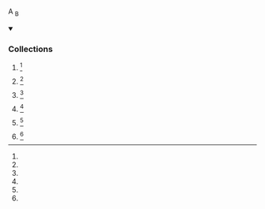 A <sub>B</sub>

<details open><summary><h3>Collections</h3></summary>

1. []() [^1]

2. []() [^2]

3. []() [^3]

4. []() [^4]

5. []() [^5]

6. []() [^6]

</details>

[^1]: 

[^2]: 

[^3]: 

[^4]: 

[^5]: 

[^6]: 